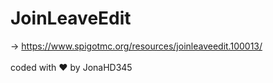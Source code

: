 # JoinLeaveEdit
-> https://www.spigotmc.org/resources/joinleaveedit.100013/ <br><br>
coded with ❤️ by JonaHD345
